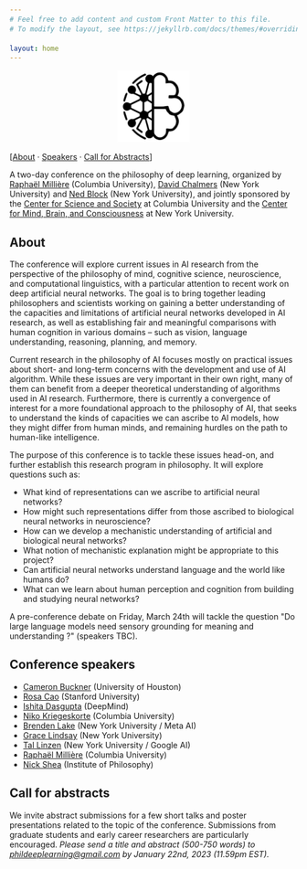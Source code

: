 ```yaml
---
# Feel free to add content and custom Front Matter to this file.
# To modify the layout, see https://jekyllrb.com/docs/themes/#overriding-theme-defaults

layout: home
---
```


<p style="text-align:center;"><img width="25%" src="logo.png" alt="Logo" loading="lazy"></p>

[[About](#about) · [Speakers](#conference-speakers) · [Call for Abstracts](#call-for-abstracts)]

A two-day conference on the philosophy of deep learning, organized by [Raphaël Millière](https://raphaelmilliere.com) (Columbia University), [David Chalmers](https://consc.net/) (New York University) and [Ned Block](https://www.nedblock.us/) (New York University), and jointly sponsored by the [Center for Science and Society](https://scienceandsociety.columbia.edu/) at Columbia University and the [Center for Mind, Brain, and Consciousness](https://wp.nyu.edu/consciousness/) at New York University.

## About

The conference will explore current issues in AI research from the perspective of the philosophy of mind, cognitive science, neuroscience, and computational linguistics, with a particular attention to recent work on deep artificial neural networks. The goal is to bring together leading philosophers and scientists working on gaining a better understanding of the capacities and limitations of artificial neural networks developed in AI research, as well as establishing fair and meaningful comparisons with human cognition in various domains – such as vision, language understanding, reasoning, planning, and memory. 

Current research in the philosophy of AI focuses mostly on practical issues about short- and long-term concerns with the development and use of AI algorithm. While these issues are very important in their own right, many of them can benefit from a deeper theoretical understanding of algorithms used in AI research. Furthermore, there is currently a convergence of interest for a more foundational approach to the philosophy of AI, that seeks to understand the kinds of capacities we can ascribe to AI models, how they might differ from human minds, and remaining hurdles on the path to human-like intelligence. 

The purpose of this conference is to tackle these issues head-on, and further establish this research program in philosophy. It will explore questions such as:

- What kind of representations can we ascribe to artificial neural networks?
- How might such representations differ from those ascribed to biological neural networks in neuroscience?
- How can we develop a mechanistic understanding of artificial and biological neural networks?
- What notion of mechanistic explanation might be appropriate to this project?
- Can artificial neural networks understand language and the world like humans do?
- What can we learn about human perception and cognition from building and studying neural networks?

A pre-conference debate on Friday, March 24th will tackle the question "Do large language models need sensory grounding for meaning and understanding ?" (speakers TBC).

## Conference speakers

- [Cameron Buckner](https://scholar.google.com/citations?user=OXgCldoAAAAJ&hl=en&oi=ao) (University of Houston)
- [Rosa Cao](https://scholar.google.com/citations?hl=en&user=Zq4LxlUAAAAJ) (Stanford University)
- [Ishita Dasgupta](https://scholar.google.com/citations?hl=en&user=eJt6cSIAAAAJ) (DeepMind)
- [Niko Kriegeskorte](https://scholar.google.com/citations?hl=en&user=w6M4YN4AAAAJ) (Columbia University)
- [Brenden Lake](https://scholar.google.com/citations?hl=en&user=vspmOX8AAAAJ) (New York University / Meta AI) 
- [Grace Lindsay](https://scholar.google.com/citations?user=4kETHY4AAAAJ&hl=en&oi=sra) (New York University)
- [Tal Linzen](https://scholar.google.com/citations?hl=en&user=5mJDXjoAAAAJ) (New York University / Google AI) 
- [Raphaël Millière](https://scholar.google.com/citations?hl=en&user=_2kiRH0AAAAJ) (Columbia University)
- [Nick Shea](https://scholar.google.com/citations?hl=en&user=zWV1_3oAAAAJ) (Institute of Philosophy)

## Call for abstracts

We invite abstract submissions for a few short talks and poster presentations related to the topic of the conference. Submissions from graduate students and early career researchers are particularly encouraged. *Please send a title and abstract (500-750 words) to [phildeeplearning@gmail.com](mailto:phildeeplearning@gmail.com) by January 22nd, 2023 (11.59pm EST).*

